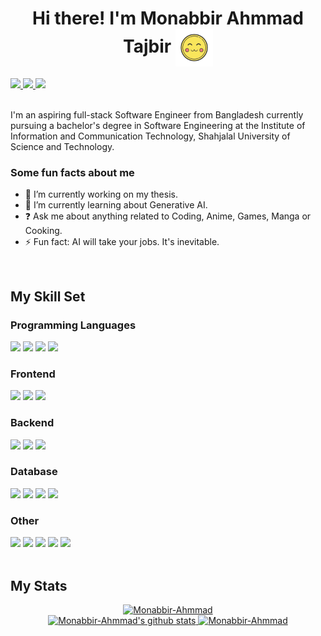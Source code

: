 
# <div align="center">Hi there! I'm Monabbir Ahmmad Tajbir <img align="center"  width="60" alt="gif" src="https://github.com/Monabbir-Ahmmad/Monabbir-Ahmmad/blob/main/uwu-emoji.gif" />

<div align="start">
<a href="mailto:monabbir.ahmmad@gmail.com" target="_blank">
<img src="https://img.shields.io/badge/gmail-%23EA4335.svg?&style=for-the-badge&logo=gmail&logoColor=white" />
</a>
<a href="https://linkedin.com/in/monabbir-ahmmad" target="_blank">
<img src="https://img.shields.io/badge/linkedin-%230A66C2.svg?&style=for-the-badge&logo=linkedin&logoColor=white" />
</a>
<a href="https://www.facebook.com/monabbir.ahmmad" target="_blank">
<img src="https://img.shields.io/badge/facebook-%231877F2.svg?&style=for-the-badge&logo=facebook&logoColor=white" />
</a>  
</div>

<br/>

I'm an aspiring full-stack Software Engineer from Bangladesh currently pursuing a bachelor's degree in Software Engineering at the Institute of Information and Communication Technology, Shahjalal University of Science and Technology.</div>

### Some fun facts about me

- 🔭 I’m currently working on my thesis.
- 🌱 I’m currently learning about Generative AI.
- ❓ Ask me about anything related to Coding, Anime, Games, Manga or Cooking.
- ⚡ Fun fact: AI will take your jobs. It's inevitable.

<br/>

## My Skill Set

### Programming Languages

<div align="left">  
<a href="https://docs.microsoft.com/en-us/dotnet/csharp/" target="_blank"><img src="https://img.shields.io/badge/c%23-%23239120.svg?style=for-the-badge&logo=c-sharp&logoColor=white" /></a>
<a href="https://www.typescriptlang.org/" target="_blank"><img src="https://img.shields.io/badge/typescript-%233178C6.svg?&style=for-the-badge&logo=typescript&logoColor=white" /></a>
<a href="https://www.python.org/" target="_blank"><img src="https://img.shields.io/badge/python-3670A0?style=for-the-badge&logo=python&logoColor=ffdd54" /></a>
<a href="https://www.java.com/" target="_blank"><img src="https://img.shields.io/badge/java-%230769AD.svg?style=for-the-badge&logo=openJdk&logoColor=white" /></a>
</div>

### Frontend

<div align="left">  
<a href="https://reactjs.org/" target="_blank"><img src="https://img.shields.io/badge/React-20232A?style=for-the-badge&logo=react&logoColor=61DAFB" /></a>
<a href="https://nextjs.org/" target="_blank"><img src="https://img.shields.io/badge/next%20js-000000?style=for-the-badge&logo=nextdotjs&logoColor=white" /></a>
<a href="https://angular.io/" target="_blank"><img src="https://img.shields.io/badge/angular-%23DD0031.svg?&style=for-the-badge&logo=angular&logoColor=white" /></a>
</div>

### Backend

<div align="left">  
<a href="https://dotnet.microsoft.com/download" target="_blank"><img src="https://img.shields.io/badge/.NET-5C2D91?style=for-the-badge&logo=.net&logoColor=white" /></a>  
<a href="https://expressjs.com/" target="_blank"><img src="https://img.shields.io/badge/express-%23000000.svg?&style=for-the-badge&logo=express&logoColor=white" /></a> 
<a href="https://nodejs.org/" target="_blank"><img src="https://img.shields.io/badge/node.js-%23339933.svg?&style=for-the-badge&logo=node.js&logoColor=white" /></a>  
</div>

### Database

<div align="left">  
<a href="https://www.postgresql.org/" target="_blank"><img src="https://img.shields.io/badge/postgres-%23316192.svg?style=for-the-badge&logo=postgresql&logoColor=white" /></a>  
<a href="https://www.mysql.com/" target="_blank"><img src="https://img.shields.io/badge/mysql-%234479A1.svg?&style=for-the-badge&logo=mysql&logoColor=white" /></a>  
<a href="https://www.mongodb.com/" target="_blank"><img src="https://img.shields.io/badge/mongodb-%2347A248.svg?&style=for-the-badge&logo=mongodb&logoColor=white" /></a>  
<a href="https://redis.io/" target="_blank"><img src="https://img.shields.io/badge/redis-%23DC382D.svg?&style=for-the-badge&logo=redis&logoColor=white" /></a>  
</div>

### Other

<div align="left">
<a href="https://git-scm.com/" target="_blank"><img src="https://img.shields.io/badge/git-%23F05032.svg?&style=for-the-badge&logo=git&logoColor=white" /></a>  
<a href="https://www.docker.com/" target="_blank"><img src="https://img.shields.io/badge/docker-%230db7ed.svg?style=for-the-badge&logo=docker&logoColor=white" /></a>
<a href="https://redux.js.org/" target="_blank"><img src="https://img.shields.io/badge/redux-%23764ABC.svg?&style=for-the-badge&logo=redux&logoColor=white" /></a>  
<a href="https://www.android.com/intl/en_in/" target="_blank"><img src="https://img.shields.io/badge/android-%233DDC84.svg?&style=for-the-badge&logo=android&logoColor=white" /></a>
<a href="https://www.postman.com/" target="_blank"><img src="https://img.shields.io/badge/Postman-FF6C37?style=for-the-badge&logo=postman&logoColor=white" /></a>
</div>

<br/>

## My Stats

<div align="center">
<a href="https://github.com/Monabbir-Ahmmad?tab=repositories" >
<img src="https://github-readme-stats.vercel.app/api/top-langs/?username=Monabbir-Ahmmad&theme=midnight-purple&hide_border=true&include_all_commits=true&count_private=true&layout=compact" alt="Monabbir-Ahmmad" />
<br/>

<img width="" src="https://github-readme-stats.vercel.app/api?username=Monabbir-Ahmmad&theme=midnight-purple&hide_border=true&include_all_commits=true&count_private=true" alt="Monabbir-Ahmmad's github stats" />

<img width="" src="https://github-readme-streak-stats.herokuapp.com/?user=Monabbir-Ahmmad&theme=midnight-purple&hide_border=true" alt="Monabbir-Ahmmad" />
</a>
</div>
